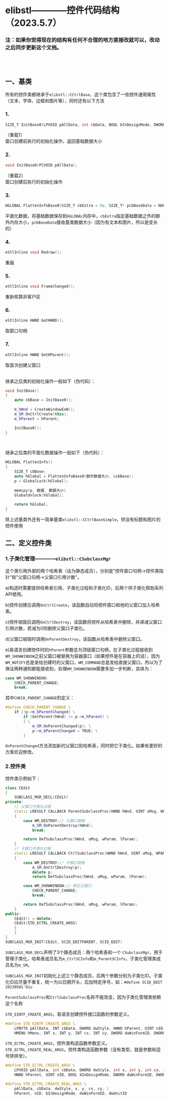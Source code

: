 # elibstl————控件代码结构（2023.5.7）
### 注：如果你觉得现在的结构有任何不合理的地方直接改就可以，改动之后同步更新这个文档。
<br/>
<br/>

## 一、基类

所有的控件类都继承于`elibstl::CCtrlBase`，这个类包含了一些控件通用属性（文本、字体、边框和图片等），同时还有以下方法

### 1.

```C++
SIZE_T InitBase0(LPVOID pAllData, int cbData, BOOL bInDesignMode, DWORD dwWinFormID, DWORD dwUnitID);
```

（重载1）  
窗口创建前执行的初始化操作，返回基础数据大小

### 2.

```C++
void InitBase0(PCVOID pAllData);
```

（重载2）  
窗口创建后执行的初始化操作
### 3.

```C++
HGLOBAL FlattenInfoBase0(SIZE_T cbExtra = 0u, SIZE_T* pcbBaseData = NULL);
```

平面化数据，将基础数据保存到`HGLOBAL`内存中，`cbExtra`指定基础数据之外的额外内存大小，`pcbBaseData`接收基类数据大小（因为有文本和图片，所以是变长的）

### 4.

```C++
eStlInline void Redraw();
```

重画

### 5.

```C++
eStlInline void FrameChanged();
```

重新核算非客户区

### 6.

```C++
eStlInline HWND GetHWND();
```

取窗口句柄

### 7.

```C++
eStlInline HWND GetHParent();
```

取首次创建父窗口
<br/>
<br/>

继承之后类的初始化操作一般如下（伪代码）：

```C++
void InitBase()
{
	auto cbBase = InitBase0();
	
	m_hWnd = CreateWindowExW();
	m_SM.OnCtrlCreate(this);
	m_hParent = hParent;

	InitBase0();
}
```

<br/>

继承之后类的平面化数据操作一般如下（伪代码）：

```C++
HGLOBAL FlattenInfo()
{
	SIZE_T cbBase;
	auto hGlobal = FlattenInfoBase0(额外数据大小, &cbBase);
	p = GlobalLock(hGlobal);
	
	memcpy(p, 数据, 数据大小)
	GlobalUnlock(hGlobal);
	
	return hGlobal;
}
```

除上述基类外还有一简单基类`elibstl::CCtrlBaseSimple`，供没有标题和图片的控件使用

## 二、定义控件类

### 1.子类化管理————`elibstl::CSubclassMgr`

这个类引用外部的两个哈希表（设为静态成员），分别是"控件窗口句柄->控件类指针"和"父窗口句柄->父窗口引用计数"。
<br/>

a)构造时需要提供哈希表引用、子类化过程和子类化ID，后两个供子类化帮助系列API使用。
<br/>

b)控件创建后调用`OnCtrlCreate`，该函数自动将控件窗口和他的父窗口加入哈希表。
<br/>

c)控件销毁后调用`OnCtrlDestroy`，该函数将控件从哈希表中删除，并递减父窗口引用计数，若减为0则删除父窗口子类化。
<br/>

d)父窗口销毁时调用`OnParentDestroy`，该函数从哈希表中删除父窗口。
<br/>

e)易语言创建控件时的`hParent`参数总为顶级窗口句柄，在子类化过程接收到`WM_SHOWWINDOW`之前父窗口被替换为容器窗口（如果控件是在容器上的话），因为`WM_NOTIFY`总是发给创建时的父窗口，`WM_COMMAND`总是发给直接父窗口，所以为了保证两种通知都能接收到，处理`WM_SHOWWINDOW`需要多加一步判断，具体为：

```C++
case WM_SHOWWINDOW:
	CHECK_PARENT_CHANGE;
	break;
```

其中`CHECK_PARENT_CHANGE`的定义：

```C++
#define CHECK_PARENT_CHANGE \
	if (!p->m_bParentChanged) \
		if (GetParent(hWnd) != p->m_hParent) \
		{ \
			m_SM.OnParentChanged(p); \
			p->m_bParentChanged = TRUE; \
		}
```

`OnParentChanged`方法添加新的父窗口到哈希表，同时把它子类化。如果有更好的方案欢迎修改。

### 2.控件类

控件类示例如下：

```C++
class CEdit
{
	SUBCLASS_MGR_DECL(CEdit)
private:
	// 父窗口子类化过程
	static LRESULT CALLBACK ParentSubclassProc(HWND hWnd, UINT uMsg, WPARAM wParam, LPARAM lParam, UINT_PTR uIdSubclass, DWORD_PTR dwRefData)
	{
		case WM_DESTROY:// 父窗口销毁
			m_SM.OnParentDestroy(hWnd);
			break;

		return DefSubclassProc(hWnd, uMsg, wParam, lParam);
	}
	// 子窗口子类化过程
	static LRESULT CALLBACK CtrlSubclassProc(HWND hWnd, UINT uMsg, WPARAM wParam, LPARAM lParam, UINT_PTR uIdSubclass, DWORD_PTR dwRefData)
	{
		case WM_DESTROY:// 子窗口销毁
			m_SM.OnCtrlDestroy(p);
			delete p;
			return DefSubclassProc(hWnd, uMsg, wParam, lParam);

		case WM_SHOWWINDOW:// 修正父窗口
			CHECK_PARENT_CHANGE;
			break;

		return DefSubclassProc(hWnd, uMsg, wParam, lParam);
	}
public:
	CEdit() = delete;
	CEdit(STD_ECTRL_CREATE_ARGS)
	{
	}
}
SUBCLASS_MGR_INIT(CEdit, SCID_EDITPARENT, SCID_EDIT)
```

`SUBCLASS_MGR_DECL`声明了3个静态成员：两个哈希表和一个 `CSubclassMgr`，用于管理子类化，哈希表成员名为`m_CtrlSCInfo`和`m_ParentSCInfo`，子类化管理类成员名为`m_SM`。
<br/>

`SUBCLASS_MGR_INIT`初始化上述三个静态成员，后两个参数分别为子类化ID。子类化ID应尽量不重复，统一为以日期开头，后加特定序号，如：`#define SCID_EDIT 20230501'01u`
<br/>

`ParentSubclassProc`和`CtrlSubclassProc`名称不能改变，因为子类化管理类依赖这个名称
<br/>

`STD_EINTF_CREATE_ARGS`，易语言创建控件接口函数的参数定义。

```C++
#define STD_EINTF_CREATE_ARGS \
	LPBYTE pAllData, INT cbData, DWORD dwStyle, HWND hParent, UINT nID, \
	HMENU hMenu, INT x, INT y, INT cx, INT cy, DWORD dwWinFormID, DWORD dwUnitID, HWND hDesignWnd, BOOL bInDesignMode
```

`STD_ECTRL_CREATE_ARGS`，控件类构造函数参数定义。
`STD_ECTRL_CREATE_REAL_ARGS`，控件类构造函数参数（没有类型，就是参数和逗号排排坐）。

```C++
#define STD_ECTRL_CREATE_ARGS \
	LPVOID pAllData, int cbData, DWORD dwStyle, int x, int y, int cx, int cy, \
	HWND hParent, UINT nID, BOOL bInDesignMode, DWORD dwWinFormID, DWORD dwUnitID

#define STD_ECTRL_CREATE_REAL_ARGS \
	pAllData, cbData, dwStyle, x, y, cx, cy, \
	hParent, nID, bInDesignMode, dwWinFormID, dwUnitID
```